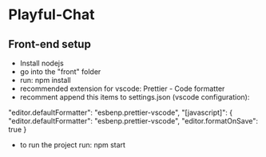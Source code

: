 # Playful-Chat

## Front-end setup

- Install nodejs
- go into the "front" folder
- run: npm install
- recommended extension for vscode: Prettier - Code formatter
- recomment append this items to settings.json (vscode configuration):

"editor.defaultFormatter": "esbenp.prettier-vscode",
"[javascript]": {
"editor.defaultFormatter": "esbenp.prettier-vscode",
"editor.formatOnSave": true
}

- to run the project run: npm start
